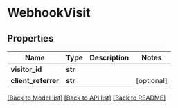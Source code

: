 # WebhookVisit

## Properties
Name | Type | Description | Notes
------------ | ------------- | ------------- | -------------
**visitor_id** | **str** |  | 
**client_referrer** | **str** |  | [optional] 

[[Back to Model list]](../README.md#documentation-for-models) [[Back to API list]](../README.md#documentation-for-api-endpoints) [[Back to README]](../README.md)

